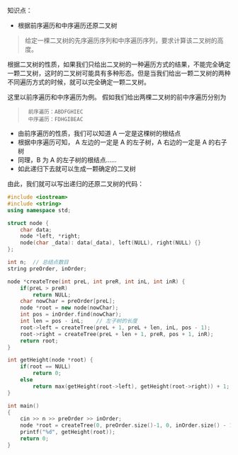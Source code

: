 知识点：
* 根据前序遍历和中序遍历还原二叉树
> 给定一棵二叉树的先序遍历序列和中序遍历序列，要求计算该二叉树的高度。

 根据二叉树的性质，如果我们只给出二叉树的一种遍历方式的结果，不能完全确定一颗二叉树，这时的二叉树可能具有多种形态。但是当我们给出一颗二叉树的两种不同遍历方式的时候，就可以完全确定一颗二叉树。

 这里以前序遍历和中序遍历为例。
 假如我们给出两棵二叉树的前中序遍历分别为
 > 		前序遍历：ABDFGHIEC
 > 		中序遍历：FDHGIBEAC
 >
* 由前序遍历的性质，我们可以知道 A 一定是这棵树的根结点
* 根据中序遍历可知， A 左边的一定是 A 的左子树，A 右边的一定是 A 的右子树
* 同理，B 为 A 的左子树的根结点……
* 如此递归下去就可以生成一颗确定的二叉树

由此，我们就可以写出递归的还原二叉树的代码：
```cpp
#include <iostream>
#include <string>
using namespace std;

struct node {
    char data;
    node *left, *right;
    node(char _data): data(_data), left(NULL), right(NULL) {}
};

int n;  // 总结点数目
string preOrder, inOrder;

node *createTree(int preL, int preR, int inL, int inR) {
    if(preL > preR)
        return NULL;
    char nowChar = preOrder[preL];
    node *root = new node(nowChar);
    int pos = inOrder.find(nowChar);
    int len = pos - inL;    // 左子树的长度
    root->left = createTree(preL + 1, preL + len, inL, pos - 1);
    root->right = createTree(preL + len + 1, preR, pos + 1, inR);
    return root;
}

int getHeight(node *root) {
    if(root == NULL)
        return 0;
    else
        return max(getHeight(root->left), getHeight(root->right)) + 1;
}

int main()
{
    cin >> n >> preOrder >> inOrder;
    node *root = createTree(0, preOrder.size()-1, 0, inOrder.size() - 1);
    printf("%d", getHeight(root));
    return 0;
}
```